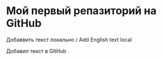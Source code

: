 ﻿# Мой первый репазиторий на GitHub

Добаввить текст локально / Add English text local

Добавил текст в GitHub
